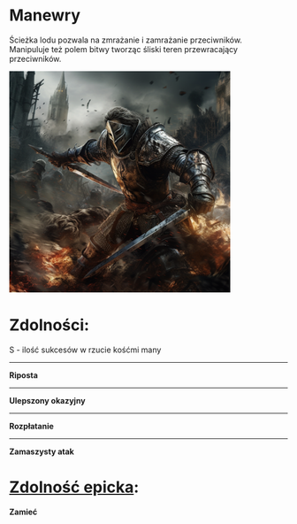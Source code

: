 # Manewry

Ścieżka lodu pozwala na zmrażanie i zamrażanie przeciwników.\
Manipuluje też polem bitwy tworząc śliski teren przewracający przeciwników.

<img src="imgs/manewry.png" width="400">

# Zdolności:

S - ilość sukcesów w rzucie kośćmi many

___

**Riposta**

___

**Ulepszony okazyjny**

___

**Rozpłatanie**

___

**Zamaszysty atak**

# [Zdolność epicka](/docs/zdolnosc-epicka.md):

**Zamieć**
